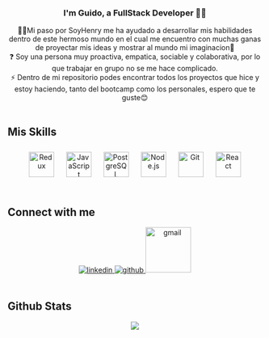 <div align="center">
</div>  
  

### <div align="center">I'm Guido, a FullStack Developer 👨‍💻</div>  
  

<div align="center">🚶‍♂️Mi paso por SoyHenry me ha ayudado a desarrollar mis habilidades dentro de este hermoso mundo en el cual me encuentro con muchas ganas de proyectar mis ideas y mostrar al mundo mi imaginacion💭</div>  
  

<div align="center">❓ Soy una persona muy proactiva, empatica,  sociable y colaborativa, por lo que trabajar en grupo no se me hace complicado.</div>  
  

<div align="center">⚡ Dentro de mi repositorio podes encontrar todos los proyectos que hice y estoy haciendo, tanto del bootcamp como los personales, espero que te guste😊</div>  
  

<br/>  


## Mis Skills   

<div align="center">  
<a href="https://redux.js.org/" target="_blank"><img style="margin: 10px" src="https://profilinator.rishav.dev/skills-assets/redux-original.svg" alt="Redux" height="50" /></a>  
<a href="https://www.javascript.com/" target="_blank"><img style="margin: 10px" src="https://profilinator.rishav.dev/skills-assets/javascript-original.svg" alt="JavaScript" height="50" /></a>  
<a href="https://www.postgresql.org/" target="_blank"><img style="margin: 10px" src="https://profilinator.rishav.dev/skills-assets/postgresql-original-wordmark.svg" alt="PostgreSQL" height="50" /></a>  
<a href="https://nodejs.org/" target="_blank"><img style="margin: 10px" src="https://profilinator.rishav.dev/skills-assets/nodejs-original-wordmark.svg" alt="Node.js" height="50" /></a>  
<a href="https://github.com/" target="_blank"><img style="margin: 10px" src="https://profilinator.rishav.dev/skills-assets/git-scm-icon.svg" alt="Git" height="50" /></a>  
<a href="https://reactjs.org/" target="_blank"><img style="margin: 10px" src="https://profilinator.rishav.dev/skills-assets/react-original-wordmark.svg" alt="React" height="50" /></a>  
</div>  

<br/>  


## Connect with me  
<div align="center">
<a href="https://linkedin.com/in/guido-fraticelli-481a3b242/" target="_blank">
<img src=https://img.shields.io/badge/linkedin-%231E77B5.svg?&style=for-the-badge&logo=linkedin&logoColor=white alt=linkedin style="margin-bottom: 5px;" />
</a>
<a href="https://github.com/guidofrati" target="_blank">
<img src=https://img.shields.io/badge/github-%2324292e.svg?&style=for-the-badge&logo=github&logoColor=white alt=github style="margin-bottom: 5px;" />
</a> 
<a href="guidofraticelli22@gmail.com" target="_blank">
<img src=https://res.cloudinary.com/dbkwplcjs/image/upload/v1688020484/gmail_button_icon_151848_tpfjge.png alt=gmail style="margin-bottom: 5px;" width="90px"/>
</a>
</div>  
<br/> 

## Github Stats  
<div align="center">
<img src="https://github-readme-stats.vercel.app/api?username=guidofrati&show_icons=true&count_private=true&hide_border=true" align="center" />  
</div>
  

<br/>  


